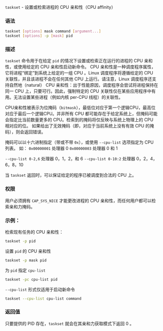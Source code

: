 `taskset` - 设置或检索进程的 CPU 亲和性（CPU affinity）

### 语法
```bash
taskset [options] mask command [argument...]
taskset [options] -p [mask] pid
```

### 描述
`taskset` 命令用于在给定 `pid` 的情况下设置或检索正在运行的进程的 CPU 亲和性，或使用给定的 CPU 亲和性启动新命令。
CPU 亲和性是一种调度程序属性，它将进程“绑定”到系统上给定的一组 CPU 。Linux 调度程序将遵循给定的 CPU 关联性，并且该进程不会在任何其他 CPU 上运行。请注意，Linux 调度程序还支持自然地（natural） CPU 亲和性：出于性能原因，调度程序会尝试将进程保持在同一 CPU 上，只要可行。因此，强制特定的 CPU 关联性仅在某些应用程序中有用。无法设置某些进程（例如内核 per-CPU 线程）的关联性。

CPU亲和性被表示为位掩码（`bitmask`），最低位对应于第一个逻辑CPU，最高位对应于最后一个逻辑CPU。并非所有 CPU 都可能存在于给定系统上，但掩码可能会指定比当前数量更多的 CPU。检索到的掩码将仅反映与系统上物理上的 CPU 相对应的位。
如果给出了无效掩码（即，对应于当前系统上没有有效 CPU 的掩码），则会返回错误。

掩码可以以十六进制指定（带或不带 `0x`），或使用
`--cpu-list` 选项指定为 CPU 列表。
如：
`0x00000001` 处理器 0
`0x00000003` 处理器 0 和 1

`--cpu-list 0-2,6` 处理器 0，1，2，和 6
`--cpu-list 0-10:2` 处理器 0，2，4，6，8，10

当 `taskset` 返回时，可以保证给定的程序已被调度到合法的 CPU 上。

### 权限
用户必须拥有 `CAP_SYS_NICE` 才能更改进程的 CPU 亲和性，而任何用户都可以检索亲和力掩码。

### 示例：
检索现有任务的 CPU 亲和性：
```bash
taskset -p pid
```

设置 `pid` 的 CPU 亲和性
```bash
taskset -p mask pid
```

为 `pid` 指定 `cpu-list`
```bash
taskset -pc cpu-list pid
```

`--cpu-list` 形式仅适用于启动新命令
```bash
taskset --cpu-list cpu-list command
```


### 返回值
只要提供的 PID 存在，`taskset` 就会在其亲和力获取模式下返回 0 。


